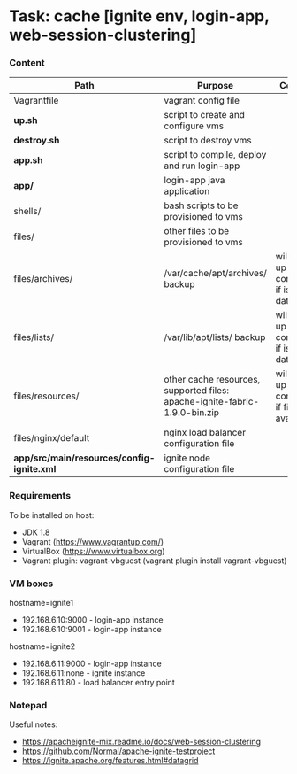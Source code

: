 # Task: cache [ignite env, login-app, web-session-clustering]

### Content
| Path | Purpose | Comment |
| ------ | ------ | ------ |
| Vagrantfile | vagrant config file |
| **up.sh** | script to create and configure vms |
| **destroy.sh** | script to destroy vms |
| **app.sh** | script to compile, deploy and run login-app | |
| **app/** | login-app java application |
| shells/ | bash scripts to be provisioned to vms |
| files/ | other files to be provisioned to vms |
| files/archives/ | /var/cache/apt/archives/ backup | will speed up configuring, if is up to date |
| files/lists/ | /var/lib/apt/lists/ backup | will speed up configuring, if is up to date |
| files/resources/ | other cache resources, supported files: apache-ignite-fabric-1.9.0-bin.zip | will speed up configuring, if file is available |
| files/nginx/default | nginx load balancer configuration file |
| **app/src/main/resources/config-ignite.xml** | ignite node configuration file |

### Requirements
To be installed on host:
- JDK 1.8
- Vagrant (https://www.vagrantup.com/)
- VirtualBox (https://www.virtualbox.org)
- Vagrant plugin: vagrant-vbguest (vagrant plugin install vagrant-vbguest)

### VM boxes
hostname=ignite1
- 192.168.6.10:9000 - login-app instance
- 192.168.6.10:9001 - login-app instance

hostname=ignite2
- 192.168.6.11:9000 - login-app instance
- 192.168.6.11:none - ignite instance
- 192.168.6.11:80 - load balancer entry point

### Notepad
Useful notes:
- https://apacheignite-mix.readme.io/docs/web-session-clustering
- https://github.com/Normal/apache-ignite-testproject
- https://ignite.apache.org/features.html#datagrid
